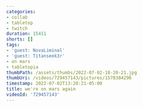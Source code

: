 ```yaml
---
categories:
- collab
- tabletop
- twitch
duration: 15411
shorts: []
tags:
- 'guest: NovaLiminal'
- 'guest: Titanseek3r'
- on mars
- tabletopia
thumbPath: /assets/thumbs/2022-07-02-18-20-21.jpg
thumbUri: /videos/729457143/pictures/1578384296
timestamp: 2022-07-02T13:20:21-05:00
title: we're on mars again
videoId: '729457143'
---
```

